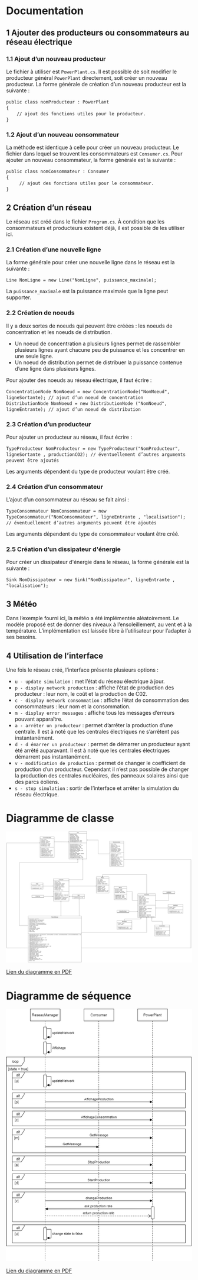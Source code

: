 # Documentation

## 1 Ajouter des producteurs ou consommateurs au réseau électrique

### 1.1 Ajout d’un nouveau producteur

Le fichier à utiliser est `PowerPlant.cs`. Il est possible de soit modifier le producteur général `PowerPlant` directement, soit créer un nouveau producteur.
La forme générale de création d’un nouveau producteur est la suivante :

    public class nomProducteur : PowerPlant
    {
        // ajout des fonctions utiles pour le producteur.
    }

### 1.2 Ajout d’un nouveau consommateur

La méthode est identique à celle pour créer un nouveau producteur. Le fichier dans lequel se trouvent les consommateurs est `Consumer.cs`. Pour ajouter un nouveau consommateur, la forme générale est la suivante :

    public class nomConsommateur : Consumer
    {
         // ajout des fonctions utiles pour le consommateur.
    }

## 2 Création d’un réseau

Le réseau est créé dans le fichier `Program.cs`. À condition que les consommateurs et producteurs existent déjà, il est possible de les utiliser ici.

### 2.1 Création d’une nouvelle ligne

La forme générale pour créer une nouvelle ligne dans le réseau est la suivante :

    Line NomLigne = new Line("NomLigne", puissance_maximale);

La `puissance_maximale` est la puissance maximale que la ligne peut supporter.

### 2.2 Création de noeuds

Il y a deux sortes de noeuds qui peuvent être créées : les noeuds de concentration et les noeuds de distribution.

* Un noeud de concentration a plusieurs lignes permet de rassembler plusieurs lignes ayant chacune peu de puissance et les concentrer en une seule ligne.
* Un noeud de distribution permet de distribuer la puissance contenue d’une ligne dans plusieurs lignes.

Pour ajouter des noeuds au réseau électrique, il faut écrire :

    ConcentrationNode NomNoeud = new ConcentrationNode("NomNoeud", ligneSortante); // ajout d’un noeud de concentration
    DistributionNode NomNoeud = new DistributionNode ("NomNoeud", ligneEntrante); // ajout d’un noeud de distribution

### 2.3 Création d’un producteur

Pour ajouter un producteur au réseau, il faut écrire :

    TypeProducteur NomProducteur = new TypeProducteur("NomProducteur", ligneSortante , productionCO2); // éventuellement d’autres arguments peuvent être ajoutés

Les arguments dépendent du type de producteur voulant être créé.


### 2.4 Création d’un consommateur

L’ajout d’un consommateur au réseau se fait ainsi :

    TypeConsommateur NomConsommateur = new TypeConsommateur("NomConsommateur", ligneEntrante , "localisation"); // éventuellement d’autres arguments peuvent être ajoutés

Les arguments dépendent du type de consommateur voulant être créé.

### 2.5 Création d’un dissipateur d'énergie

Pour créer un dissipateur d'énergie dans le réseau, la forme générale est la suivante :

    Sink NomDissipateur = new Sink("NomDissipateur", ligneEntrante , "localisation");

## 3 Météo

Dans l’exemple fourni ici, la météo a été implémentée aléatoirement. Le modèle proposé est de donner des niveaux à l’ensoleillement, au vent et à la température. L’implémentation est laissée libre à l’utilisateur pour l’adapter à ses besoins.

## 4 Utilisation de l’interface

Une fois le réseau créé, l’interface présente plusieurs options :
* `u - update simulation` : met l’état du réseau électrique à jour.
* `p - display network production` : affiche l’état de production des producteur : leur nom, le coût et la production de C02.
* `c - display network consommation` : affiche l’état de consommation des consommateurs : leur nom et la consommation.
* `m - display error messages` : affiche tous les messages d’erreurs pouvant apparaître.
* `a - arrêter un producteur` : permet d’arrêter la production d’une centrale. Il est à noté que les centrales électriques ne s’arrêtent pas instantanément.
* `d - d ́emarrer un producteur` : permet de démarrer un producteur ayant été arrêté auparavant. Il est à noté que les centrales électriques démarrent pas instantanément.
* `v - modification de production` : permet de changer le coefficient de production d’un producteur. Cependant il n’est pas possible de changer la production des centrales nucléaires, des panneaux solaires ainsi que des parcs éoliens.
* `s - stop simulation` : sortir de l’interface et arrêter la simulation du réseau électrique.

# Diagramme de classe
![](https://github.com/SarahLiettefti/ProjetPOO2020/blob/master/diagramme_classe.png)

[Lien du diagramme en PDF](https://ecambxl-my.sharepoint.com/:b:/g/personal/20264_ecam_be/EUXBMXejP2FOldbTwKr1drUBC9rG8QjO_ON92IITiPlwzQ?e=1HEJIX)

# Diagramme de séquence
![](https://github.com/SarahLiettefti/ProjetPOO2020/blob/master/diagramme_sequence.png)

[Lien du diagramme en PDF](https://ecambxl-my.sharepoint.com/:b:/g/personal/20264_ecam_be/EQi2EI4PxcdPtamfBd5ATCIBZ1HfNy4pQytlFzJD6xuASg?e=7JiJOx)
